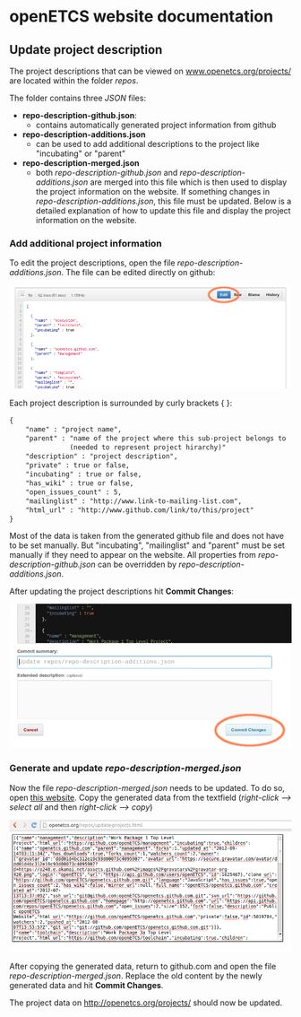 openETCS website documentation
==============================

Update project description
--------------------------

The project descriptions that can be viewed on www.openetcs.org/projects/ are located within the folder *repos*.

The folder contains three *JSON* files:

- **repo-description-github.json**:
	- contains automatically generated project information from github
- **repo-description-additions.json**
	- can be used to add additional descriptions to the project like "incubating" or "parent"
- **repo-description-merged.json**
	- both *repo-description-github.json* and *repo-description-additions.json* are merged into this file which is then used to display the project information on the website. If something changes in *repo-description-additions.json*, this file must be updated. Below is a detailed explanation of how to update this file and display the project information on the website.
	
### Add additional project information

To edit the project descriptions, open the file *repo-description-additions.json*. The file can be edited directly on github:

![repo-description-additions.json in github editor](/readme-img/repo-1.png "Github file editor")

Each project description is surrounded by curly brackets { }:

	{
		"name" : "project name",
		"parent" : "name of the project where this sub-project belongs to
                   (needed to represent project hirarchy)"
		"description" : "project description",
		"private" : true or false,
		"incubating" : true or false,
		"has_wiki" : true or false,
		"open_issues_count" : 5,
		"mailinglist" : "http://www.link-to-mailing-list.com",
		"html_url" : "http://www.github.com/link/to/this/project"
	}
	
Most of the data is taken from the generated github file and does not have to be set manually. But "incubating", "mailinglist" and "parent" must be set manually if they need to appear on the website. All properties from *repo-description-github.json* can be overridden by *repo-description-additions.json*.

After updating the project descriptions hit **Commit Changes**:

![repo-description-additions.json in github editor](/readme-img/repo-2.png "Save changes")

### Generate and update *repo-description-merged.json*

Now the file *repo-description-merged.json* needs to be updated. To do so, open [this website](http://openetcs.org/repos/update-projects.html). Copy the generated data from the textfield (*right-click --> select all* and then *right-click --> copy*)

![copy generated data](/readme-img/repo-3.png "copy generated data")

After copying the generated data, return to github.com and open the file *repo-description-merged.json*. Replace the old content by the newly generated data and hit **Commit Changes**.

The project data on http://openetcs.org/projects/ should now be updated.


